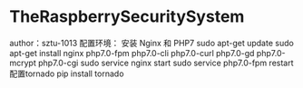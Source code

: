 TheRaspberrySecuritySystem
===================================
author：sztu-1013
配置环境：
	安装 Nginx 和 PHP7
		sudo apt-get update
		sudo apt-get install nginx php7.0-fpm php7.0-cli php7.0-curl php7.0-gd php7.0-mcrypt php7.0-cgi
		sudo service nginx start
		sudo service php7.0-fpm restart
配置tornado
		pip install tornado